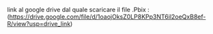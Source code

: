 link al google drive dal quale scaricare il file .Pbix : (https://drive.google.com/file/d/1oaojOksZ0LP8KPp3NT6il2oeQxB8ef-R/view?usp=drive_link)
